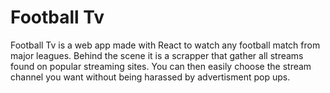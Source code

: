 # Football Tv 
Football Tv is a web app made with React to watch any football match from major leagues. Behind the scene it is a scrapper that gather all streams found on popular streaming sites. You can then easily choose the stream channel you want without being harassed by advertisment pop ups. 
